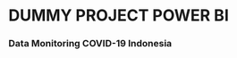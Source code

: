 # DUMMY PROJECT POWER BI

<h3>Data Monitoring COVID-19 Indonesia</h3

<img src="/bar_chart.jpg" alt=""/>
